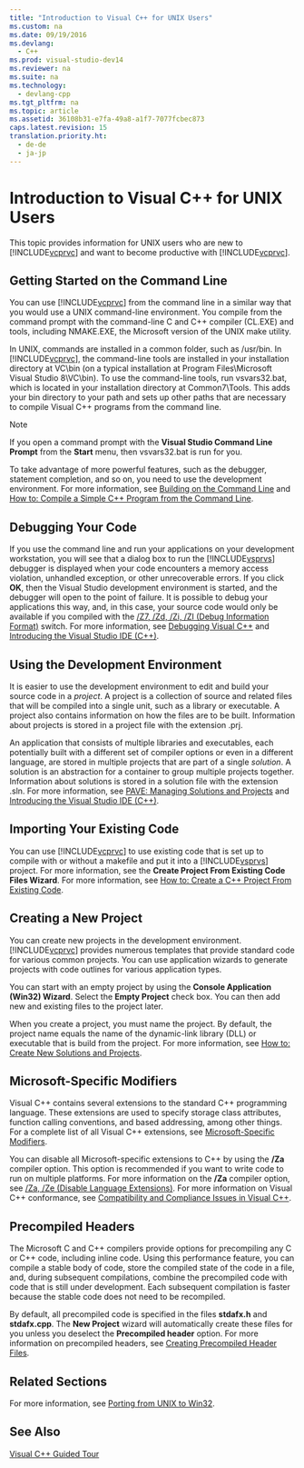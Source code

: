 ```yaml
---
title: "Introduction to Visual C++ for UNIX Users"
ms.custom: na
ms.date: 09/19/2016
ms.devlang: 
  - C++
ms.prod: visual-studio-dev14
ms.reviewer: na
ms.suite: na
ms.technology: 
  - devlang-cpp
ms.tgt_pltfrm: na
ms.topic: article
ms.assetid: 36108b31-e7fa-49a8-a1f7-7077fcbec873
caps.latest.revision: 15
translation.priority.ht: 
  - de-de
  - ja-jp
---
```

# Introduction to Visual C++ for UNIX Users
This topic provides information for UNIX users who are new to [!INCLUDE[vcprvc](../vs140/includes/vcprvc_md.md)] and want to become productive with [!INCLUDE[vcprvc](../vs140/includes/vcprvc_md.md)].  
  
## Getting Started on the Command Line  
 You can use [!INCLUDE[vcprvc](../vs140/includes/vcprvc_md.md)] from the command line in a similar way that you would use a UNIX command-line environment. You compile from the command prompt with the command-line C and C++ compiler (CL.EXE) and tools, including NMAKE.EXE, the Microsoft version of the UNIX make utility.  
  
 In UNIX, commands are installed in a common folder, such as /usr/bin. In [!INCLUDE[vcprvc](../vs140/includes/vcprvc_md.md)], the command-line tools are installed in your installation directory at VC\bin (on a typical installation at Program Files\Microsoft Visual Studio 8\VC\bin). To use the command-line tools, run vsvars32.bat, which is located in your installation directory at Common7\Tools. This adds your bin directory to your path and sets up other paths that are necessary to compile Visual C++ programs from the command line.  
  
> [!NOTE]
>  If you open a command prompt with the **Visual Studio Command Line Prompt** from the **Start** menu, then vsvars32.bat is run for you.  
  
 To take advantage of more powerful features, such as the debugger, statement completion, and so on, you need to use the development environment. For more information, see [Building on the Command Line](../vs140/Building-on-the-Command-Line.md) and [How to: Compile a Simple C++ Program from the Command Line](../vs140/Walkthrough--Compiling-a-Native-C---Program-on-the-Command-Line.md).  
  
## Debugging Your Code  
 If you use the command line and run your applications on your development workstation, you will see that a dialog box to run the [!INCLUDE[vsprvs](../vs140/includes/vsprvs_md.md)] debugger is displayed when your code encounters a memory access violation, unhandled exception, or other unrecoverable errors. If you click **OK**, then the Visual Studio development environment is started, and the debugger will open to the point of failure. It is possible to debug your applications this way, and, in this case, your source code would only be available if you compiled with the [/Z7, /Zd, /Zi, /ZI (Debug Information Format)](../vs140/-Z7---Zi---ZI--Debug-Information-Format-.md) switch. For more information, see [Debugging Visual C++](../vs140/Debugging-Native-Code.md) and [Introducing the Visual Studio IDE (C++)](../vs140/Using-the-Visual-Studio-IDE-for-C---Desktop-Development.md).  
  
## Using the Development Environment  
 It is easier to use the development environment to edit and build your source code in a *project*. A project is a collection of source and related files that will be compiled into a single unit, such as a library or executable. A project also contains information on how the files are to be built. Information about projects is stored in a project file with the extension .prj.  
  
 An application that consists of multiple libraries and executables, each potentially built with a different set of compiler options or even in a different language, are stored in multiple projects that are part of a single *solution*. A solution is an abstraction for a container to group multiple projects together. Information about solutions is stored in a solution file with the extension .sln. For more information, see [PAVE: Managing Solutions and Projects](assetId:///7a50db22-d3cc-46f3-b648-ab7e0528e260) and [Introducing the Visual Studio IDE (C++)](../vs140/Using-the-Visual-Studio-IDE-for-C---Desktop-Development.md).  
  
## Importing Your Existing Code  
 You can use [!INCLUDE[vcprvc](../vs140/includes/vcprvc_md.md)] to use existing code that is set up to compile with or without a makefile and put it into a [!INCLUDE[vsprvs](../vs140/includes/vsprvs_md.md)] project. For more information, see the **Create Project From Existing Code Files Wizard**. For more information, see [How to: Create a C++ Project From Existing Code](../vs140/How-to--Create-a-C---Project-from-Existing-Code.md).  
  
## Creating a New Project  
 You can create new projects in the development environment. [!INCLUDE[vcprvc](../vs140/includes/vcprvc_md.md)] provides numerous templates that provide standard code for various common projects. You can use application wizards to generate projects with code outlines for various application types.  
  
 You can start with an empty project by using the **Console Application (Win32) Wizard**. Select the **Empty Project** check box. You can then add new and existing files to the project later.  
  
 When you create a project, you must name the project. By default, the project name equals the name of the dynamic-link library (DLL) or executable that is build from the project. For more information, see [How to: Create New Solutions and Projects](../vs140/Creating-Solutions-and-Projects.md).  
  
## Microsoft-Specific Modifiers  
 Visual C++ contains several extensions to the standard C++ programming language. These extensions are used to specify storage class attributes, function calling conventions, and based addressing, among other things. For a complete list of all Visual C++ extensions, see [Microsoft-Specific Modifiers](../vs140/Microsoft-Specific-Modifiers.md).  
  
 You can disable all Microsoft-specific extensions to C++ by using the **/Za** compiler option. This option is recommended if you want to write code to run on multiple platforms. For more information on the **/Za** compiler option, see [/Za, /Ze (Disable Language Extensions)](../Topic/-Za,%20-Ze%20\(Disable%20Language%20Extensions\).md). For more information on Visual C++ conformance, see [Compatibility and Compliance Issues in Visual C++](../vs140/Compatibility-and-Compliance-Issues-in-Visual-C--.md).  
  
## Precompiled Headers  
 The Microsoft C and C++ compilers provide options for precompiling any C or C++ code, including inline code. Using this performance feature, you can compile a stable body of code, store the compiled state of the code in a file, and, during subsequent compilations, combine the precompiled code with code that is still under development. Each subsequent compilation is faster because the stable code does not need to be recompiled.  
  
 By default, all precompiled code is specified in the files **stdafx.h** and **stdafx.cpp**. The **New Project** wizard will automatically create these files for you unless you deselect the **Precompiled header** option. For more information on precompiled headers, see [Creating Precompiled Header Files](../vs140/Creating-Precompiled-Header-Files.md).  
  
## Related Sections  
 For more information, see [Porting from UNIX to Win32](../vs140/Porting-from-UNIX-to-Win32.md).  
  
## See Also  
 [Visual C++ Guided Tour](assetId:///499cb66f-7df1-45d6-8b6b-33d94fd1f17c)